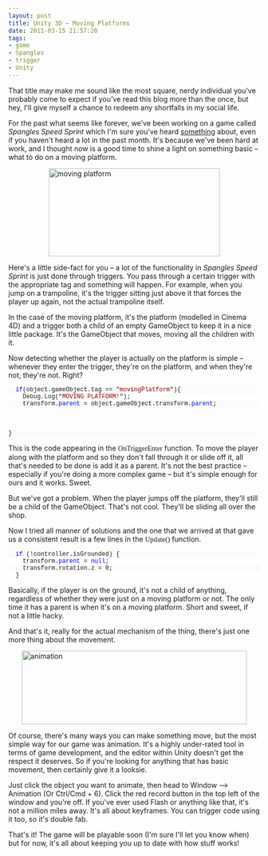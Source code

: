 ```yaml
---
layout: post
title: Unity 3D – Moving Platforms
date: 2011-03-15 21:57:20
tags:
- game
- Spangles
- trigger
- Unity
---
```

<p>That title may make me sound like the most square, nerdy individual you've probably come to expect if you've read this blog more than the once, but hey, I'll give myself a chance to redeem any shortfalls in my social life.</p>
<p>For the past what seems like forever, we've been working on a game called <em>Spangles Speed Sprint </em>which I'm sure you've heard <a href="http://mattcrouch.net/blog/category/ba-imp/spangles-rebrand/">something</a> about, even if you haven't heard a lot in the past month. It's because we've been hard at work, and I thought now is a good time to shine a light on something basic – what to do on a moving platform.</p>
<p><img style="display: block; float: none; margin-left: auto; margin-right: auto;" title="moving platform" alt="moving platform" src="{{ site.baseurl }}/assets/moving-platform-2-300x153.png" width="343" height="176" /></p>
<p>Here's a little side-fact for you – a lot of the functionality in <em>Spangles Speed Sprint </em>is just done through triggers. You pass through a certain trigger with the appropriate tag and something will happen. For example, when you jump on a trampoline, it's the trigger sitting just above it that forces the player up again, not the actual trampoline itself.</p>
<p>In the case of the moving platform, it's the platform (modelled in Cinema 4D) and a trigger both a child of an empty GameObject to keep it in a nice little package. It's the GameObject that moves, moving all the children with it.</p>
<p>Now detecting whether the player is actually on the platform is simple – whenever they enter the trigger, they're on the platform, and when they're not, they're not. Right?</p>
<pre style="background-color: #fbfbfb; margin: 0em; width: 100%; font-family: consolas,'Courier New',courier,monospace; font-size: 12px;">  <span style="color: #0000ff;">if</span>(object.gameObject.tag == "<span style="color: #8b0000;">movingPlatform</span>"){</pre>
<pre style="background-color: #ffffff; margin: 0em; width: 100%; font-family: consolas,'Courier New',courier,monospace; font-size: 12px;">    Debug.Log("<span style="color: #8b0000;">MOVING PLATFORM!</span>");</pre>
<pre style="background-color: #fbfbfb; margin: 0em; width: 100%; font-family: consolas,'Courier New',courier,monospace; font-size: 12px;">    transform.<span style="color: #0000ff;">parent</span> = object.gameObject.transform.<span style="color: #0000ff;">parent</span>;</pre>
<pre style="background-color: #ffffff; margin: 0em; width: 100%; font-family: consolas,'Courier New',courier,monospace; font-size: 12px;"></pre>
<p>  </p>
<pre style="background-color: #fbfbfb; margin: 0em; width: 100%; font-family: consolas,'Courier New',courier,monospace; font-size: 12px;">}</pre>
<p>This is the code appearing in the <span style="font-family: 'Lucida Console';">OnTriggerEnter</span> function. To move the player along with the platform and so they don't fall through it or slide off it, all that's needed to be done is add it as a parent. It's not the best practice – especially if you're doing a more complex game – but it's simple enough for ours and it works. Sweet.</p>
<p>But we've got a problem. When the player jumps off the platform, they'll still be a child of the GameObject. That's not cool. They'll be sliding all over the shop.</p>
<p>Now I tried all manner of solutions and the one that we arrived at that gave us a consistent result is a few lines in the <span style="font-family: 'Lucida Console';">Update()</span> function.</p>
<pre style="background-color: #fbfbfb; margin: 0em; width: 100%; font-family: consolas,'Courier New',courier,monospace; font-size: 12px;">  <span style="color: #0000ff;">if</span> (!controller.isGrounded) {</pre>
<pre style="background-color: #ffffff; margin: 0em; width: 100%; font-family: consolas,'Courier New',courier,monospace; font-size: 12px;">    transform.<span style="color: #0000ff;">parent</span> = <span style="color: #0000ff;">null</span>;</pre>
<pre style="background-color: #fbfbfb; margin: 0em; width: 100%; font-family: consolas,'Courier New',courier,monospace; font-size: 12px;">    transform.rotation.z = 0;</pre>
<pre style="background-color: #ffffff; margin: 0em; width: 100%; font-family: consolas,'Courier New',courier,monospace; font-size: 12px;">  }</pre>
<p>Basically, if the player is on the ground, it's not a child of anything, regardless of whether they were just on a moving platform or not. The only time it has a parent is when it's on a moving platform. Short and sweet, if not a little hacky.</p>
<p>And that's it, really for the actual mechanism of the thing, there's just one more thing about the movement.</p>
<p><img style="display: block; float: none; margin-left: auto; margin-right: auto;" title="animation" alt="animation" src="{{ site.baseurl }}/assets/animation-2-300x97.png" width="451" height="147" /></p>
<p>Of course, there's many ways you can make something move, but the most simple way for our game was animation. It's a highly under-rated tool in terms of game development, and the editor within Unity doesn't get the respect it deserves. So if you're looking for anything that has basic movement, then certainly give it a looksie.</p>
<p>Just click the object you want to animate, then head to Window –&gt; Animation (Or Ctrl/Cmd + 6). Click the red record button in the top left of the window and you're off. If you've ever used Flash or anything like that, it's not a million miles away. It's all about keyframes. You can trigger code using it too, so it's double fab.</p>
<p>That's it! The game will be playable soon (I'm sure I'll let you know when) but for now, it's all about keeping you up to date with how stuff works!</p>
